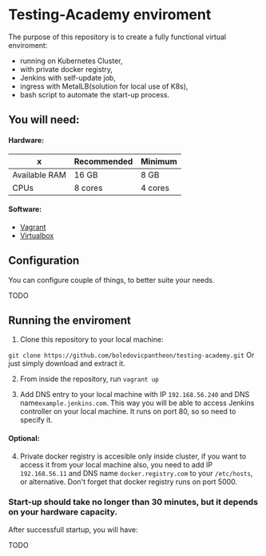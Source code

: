# Testing-Academy enviroment

The purpose of this repository is to create a fully functional virtual enviroment:
 - running on Kubernetes Cluster,
 - with private docker registry,
 - Jenkins with self-update job,
 - ingress with MetalLB(solution for local use of K8s),
 - bash script to automate the start-up process.


## You will need:

#### Hardware:

x | Recommended | Minimum
----------- | ----------- | ----------- 
Available RAM | 16 GB | 8 GB
CPUs | 8 cores | 4 cores

#### Software:

 - [Vagrant](https://www.vagrantup.com/downloads)
 - [Virtualbox](https://www.virtualbox.org/wiki/Downloads)


## Configuration

You can configure couple of things, to better suite your needs.

TODO



## Running the enviroment

1. Clone this repository to your local machine:

`git clone https://github.com/boledovicpantheon/testing-academy.git` 
Or just simply download and extract it.

2. From inside the repository, run 
`vagrant up`

3. Add DNS entry to your local machine with IP `192.168.56.240` and DNS name`example.jenkins.com`.
This way you will be able to access Jenkins controller on your local machine. It runs on port 80, so so need to specify it.

#### Optional:

4. Private docker registry is accesible only inside cluster, if you want to access it from your local machine also, you need to add IP 
`192.168.56.11` and DNS name `docker.registry.com` to your `/etc/hosts`, or alternative.
Don't forget that docker registry runs on port 5000. 


### Start-up should take no longer than 30 minutes, but it depends on your hardware capacity.

After successfull startup, you will have: 


TODO
